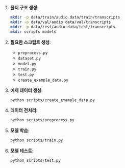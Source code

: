 
1. **폴더 구조 생성**:
   ```bash
   mkdir -p data/train/audio data/train/transcripts
   mkdir -p data/val/audio data/val/transcripts
   mkdir -p data/test/audio data/test/transcripts
   mkdir scripts models
   ```

2. **필요한 스크립트 생성**:
   - `preprocess.py`
   - `dataset.py`
   - `model.py`
   - `train.py`
   - `test.py`
   - `create_example_data.py`

3. **예제 데이터 생성**:
   ```bash
   python scripts/create_example_data.py
   ```

4. **데이터 전처리**:
   ```bash
   python scripts/preprocess.py
   ```

5. **모델 학습**:
   ```bash
   python scripts/train.py
   ```

6. **모델 테스트**:
   ```bash
   python scripts/test.py
   ```
